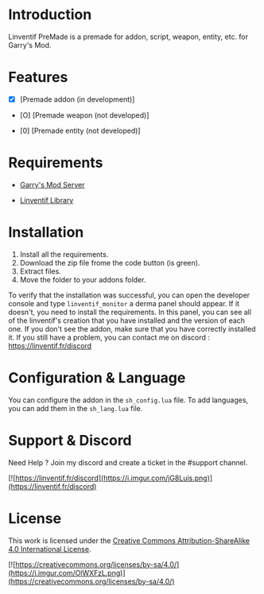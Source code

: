 # Introduction

Linventif PreMade is a premade for addon, script, weapon, entity, etc. for Garry's Mod.

# Features

- [X] [Premade addon (in development)]

- [O] [Premade weapon (not developed)]

- [0] [Premade entity (not developed)]

# Requirements

- [Garry's Mod Server](https://store.steampowered.com/app/4000/Garrys_Mod/)

- [Linventif Library](https://steamcommunity.com/sharedfiles/filedetails/?id=2882747990)

# Installation

1. Install all the requirements.
2. Download the zip file frome the code button (is green).
3. Extract files.
4. Move the folder to your addons folder.

To verify that the installation was successful, you can open the developer console and type `linventif_monitor` a derma panel should appear. If it doesn't, you need to install the requirements. In this panel, you can see all of the linventif's creation that you have installed and the version of each one. If you don't see the addon, make sure that you have correctly installed it. If you still have a problem, you can contact me on discord : https://linventif.fr/discord

# Configuration & Language

You can configure the addon in the `sh_config.lua` file.
To add languages, you can add them in the `sh_lang.lua` file.

# Support & Discord

Need Help ? Join my discord and create a ticket in the #support channel.

[![https://linventif.fr/discord](https://i.imgur.com/jG8Luis.png)](https://linventif.fr/discord)

# License

This work is licensed under the [Creative Commons Attribution-ShareAlike 4.0 International License](https://creativecommons.org/licenses/by-sa/4.0/).

[![https://creativecommons.org/licenses/by-sa/4.0/](https://i.imgur.com/OlWXFzL.png)](https://creativecommons.org/licenses/by-sa/4.0/)